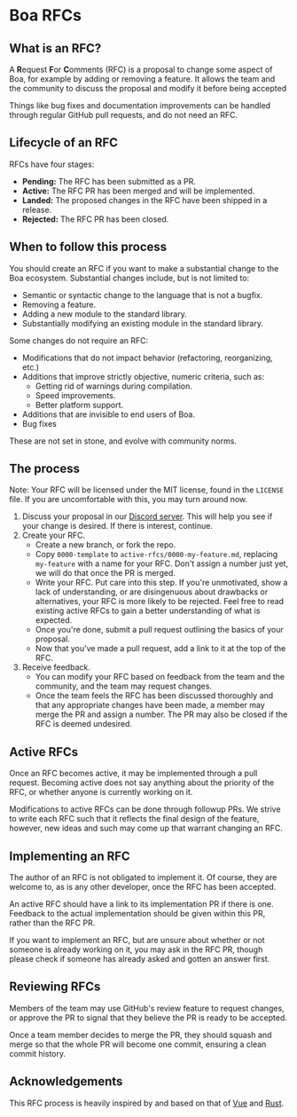 # Boa RFCs

## What is an RFC?

A **R**equest **F**or **C**omments (RFC) is a proposal to change some aspect of Boa, for example by adding or removing a feature. It allows the team and the community to discuss the proposal and modify it before being accepted

Things like bug fixes and documentation improvements can be handled through regular GitHub pull requests, and do not need an RFC.

## Lifecycle of an RFC

RFCs have four stages:

- **Pending:** The RFC has been submitted as a PR.
- **Active:** The RFC PR has been merged and will be implemented.
- **Landed:** The proposed changes in the RFC have been shipped in a release.
- **Rejected:** The RFC PR has been closed.

## When to follow this process

You should create an RFC if you want to make a substantial change to the Boa ecosystem. Substantial changes include, but is not limited to:

- Semantic or syntactic change to the language that is not a bugfix.
- Removing a feature.
- Adding a new module to the standard library.
- Substantially modifying an existing module in the standard library.

Some changes do not require an RFC:

- Modifications that do not impact behavior (refactoring, reorganizing, etc.)
- Additions that improve strictly objective, numeric criteria, such as:
	- Getting rid of warnings during compilation.
	- Speed improvements.
	- Better platform support.
- Additions that are invisible to end users of Boa.
- Bug fixes

These are not set in stone, and evolve with community norms.

## The process

Note: Your RFC will be licensed under the MIT license, found in the `LICENSE` file. If you are uncomfortable with this, you may turn around now.

1. Discuss your proposal in our [Discord server](https://discord.gg/42Mj2hbshu). This will help you see if your change is desired. If there is interest, continue.
2. Create your RFC.
	- Create a new branch, or fork the repo.
	- Copy `0000-template` to `active-rfcs/0000-my-feature.md`, replacing `my-feature` with a name for your RFC. Don't assign a number just yet, we will do that once the PR is merged.
	- Write your RFC. Put care into this step. If you're unmotivated, show a lack of understanding, or are disingenuous about drawbacks or alternatives, your RFC is more likely to be rejected. Feel free to read existing active RFCs to gain a better understanding of what is expected.
	- Once you're done, submit a pull request outlining the basics of your proposal.
	- Now that you've made a pull request, add a link to it at the top of the RFC.
3. Receive feedback.
	- You can modify your RFC based on feedback from the team and the community, and the team may request changes.
	- Once the team feels the RFC has been discussed thoroughly and that any appropriate changes have been made, a member may merge the PR and assign a number. The PR may also be closed if the RFC is deemed undesired.

## Active RFCs

Once an RFC becomes active, it may be implemented through a pull request. Becoming active does not say anything about the priority of the RFC, or whether anyone is currently working on it.

Modifications to active RFCs can be done through followup PRs. We strive to write each RFC such that it reflects the final design of the feature, however, new ideas and such may come up that warrant changing an RFC.

## Implementing an RFC

The author of an RFC is not obligated to implement it. Of course, they are welcome to, as is any other developer, once the RFC has been accepted.

An active RFC should have a link to its implementation PR if there is one. Feedback to the actual implementation should be given within this PR, rather than the RFC PR.

If you want to implement an RFC, but are unsure about whether or not someone is already working on it, you may ask in the RFC PR, though please check if someone has already asked and gotten an answer first.

## Reviewing RFCs

Members of the team may use GitHub's review feature to request changes, or approve the PR to signal that they believe the PR is ready to be accepted.

Once a team member decides to merge the PR, they should squash and merge so that the whole PR will become one commit, ensuring a clean commit history.

## Acknowledgements

This RFC process is heavily inspired by and based on that of [Vue](https://github.com/vuejs/rfcs) and [Rust](https://github.com/rust-lang/rfcs).